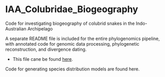 # IAA_Colubridae_Biogeography
Code for investigating biogeography of colubrid snakes in the Indo-Australian Archipelago

A separate README file is included for the entire phylogenomics pipeline, with annotated code for genomic data processing, phylogenetic reconstruction, and divergence dating.
* This file cane be found [here](https://github.com/jbernst/IAA_Colubridae_Biogeography/tree/main/phylogenomic_processing).

Code for generating species distribution models are found here.
